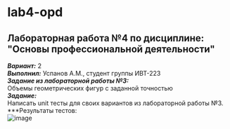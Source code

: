 # lab4-opd  
## Лабораторная работа №4 по дисциплине: "Основы профессиональной деятельности"  
***Вариант:*** 2  
***Выполнил:*** Успанов А.М., студент группы ИВТ-223  
***Задание из лабораторной работы №3:***  
Объемы геометрических фигур с заданной точностью  
***Задание:***  
Написать unit тесты для своих вариантов из лабораторной работы №3.  
***Результаты тестов:  
![image](https://github.com/MrHrapylka/lab4-opd/assets/125206682/410f7bd3-e62d-43f8-a257-e2d431ccc636)

